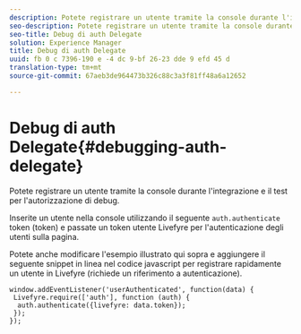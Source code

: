 ```yaml
---
description: Potete registrare un utente tramite la console durante l'integrazione e il test per l'autorizzazione di debug.
seo-description: Potete registrare un utente tramite la console durante l'integrazione e il test per l'autorizzazione di debug.
seo-title: Debug di auth Delegate
solution: Experience Manager
title: Debug di auth Delegate
uuid: fb 0 c 7396-190 e -4 dc 9-bf 26-23 dde 9 efd 45 d
translation-type: tm+mt
source-git-commit: 67aeb3de964473b326c88c3a3f81ff48a6a12652

---
```



# Debug di auth Delegate{#debugging-auth-delegate}

Potete registrare un utente tramite la console durante l&#39;integrazione e il test per l&#39;autorizzazione di debug.

Inserite un utente nella console utilizzando il seguente `auth.authenticate` token (token) e passate un token utente Livefyre per l&#39;autenticazione degli utenti sulla pagina.

Potete anche modificare l&#39;esempio illustrato qui sopra e aggiungere il seguente snippet in linea nel codice javascript per registrare rapidamente un utente in Livefyre (richiede un riferimento a autenticazione).

```
window.addEventListener('userAuthenticated', function(data) { 
 Livefyre.require(['auth'], function (auth) { 
  auth.authenticate({livefyre: data.token}); 
 }); 
});
```

